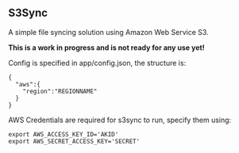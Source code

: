 S3Sync
------------
A simple file syncing solution using Amazon Web Service S3.

**This is a work in progress and is not ready for any use yet!**

Config is specified in app/config.json, the structure is:
```
{
  "aws":{
    "region":"REGIONNAME"
  }
}
```
AWS Credentials are required for s3sync to run, specify them using:
```
export AWS_ACCESS_KEY_ID='AKID'
export AWS_SECRET_ACCESS_KEY='SECRET'
```
